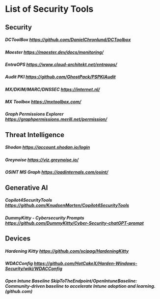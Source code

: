 # List of Security Tools

## Security

##### DCToolBox https://github.com/DanielChronlund/DCToolbox

##### Maester https://maester.dev/docs/monitoring/

##### EntraOPS https://www.cloud-architekt.net/entraops/

##### Audit PKI https://github.com/GhostPack/PSPKIAudit

##### MX/DKIM/MARC/DNSSEC https://internet.nl/

##### MX Toolbox https://mxtoolbox.com/

##### Graph Permissions Explorer https://graphpermissions.merill.net/permission/

## Threat Intelligence

##### Shodan https://account.shodan.io/login

##### Greynoise https://viz.greynoise.io/

##### OSINT MS Graph https://aadinternals.com/osint/


## Generative AI

##### Copilot4SecurityTools https://github.com/KnudsenMorten/Copilot4SecurityTools

##### DummyKitty - Cybersecurity Prompts https://github.com/DummyKitty/Cyber-Security-chatGPT-prompt


## Devices

##### Hardening Kitty https://github.com/scipag/HardeningKitty

##### WDACConfig https://github.com/HotCakeX/Harden-Windows-Security/wiki/WDACConfig

##### Open Intune Baseline SkipToTheEndpoint/OpenIntuneBaseline: Community-driven baseline to accelerate Intune adoption and learning. (github.com)
